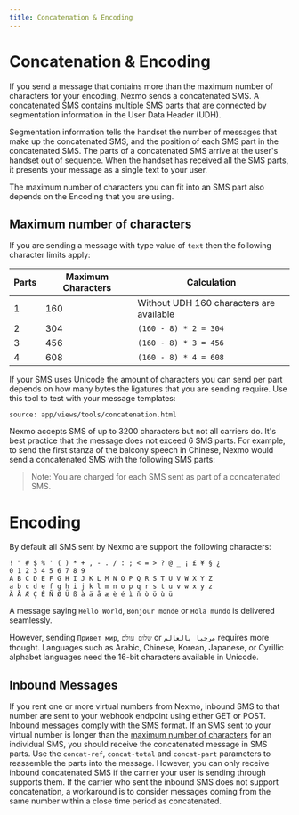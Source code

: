 ```yaml
---
title: Concatenation & Encoding
---
```


# Concatenation & Encoding

If you send a message that contains more than the maximum number of characters for your encoding, Nexmo sends a concatenated SMS. A concatenated SMS contains multiple SMS parts that are connected by segmentation information in the User Data Header (UDH).

Segmentation information tells the handset the number of messages that make up the concatenated SMS, and the position of each SMS part in the concatenated SMS. The parts of a concatenated SMS arrive at the user's handset out of sequence. When the handset has received all the SMS parts, it presents your message as a single text to your user.

The maximum number of characters you can fit into an SMS part also depends on the Encoding that you are using.

## Maximum number of characters

If you are sending a message with type value of `text` then the following character limits apply:

| Parts | Maximum Characters | Calculation |
| -- | -- | -- |
| 1 | 160 | Without UDH 160 characters are available |
| 2 | 304 | `(160 - 8) * 2 = 304` |
| 3 | 456 | `(160 - 8) * 3 = 456` |
| 4 | 608 | `(160 - 8) * 4 = 608` |

If your SMS uses Unicode the amount of characters you can send per part depends on how many bytes the ligatures that you are sending require. Use this tool to test with your message templates:

```partial
source: app/views/tools/concatenation.html
```

Nexmo accepts SMS of up to 3200 characters but not all carriers do. It's best practice  that the message does not exceed 6 SMS parts. For example, to send the first stanza of the balcony speech in Chinese, Nexmo would send a concatenated SMS with the following SMS parts:

> Note: You are charged for each SMS sent as part of a concatenated SMS.

# Encoding

By default all SMS sent by Nexmo are support the following characters:

````
! " # $ % ' ( ) * + , - . / : ; < = > ? @ _ ¡ £ ¥ § ¿
0 1 2 3 4 5 6 7 8 9
A B C D E F G H I J K L M N O P Q R S T U V W X Y Z
a b c d e f g h i j k l m n o p q r s t u v w x y z
Ä Å Æ Ç É Ñ Ø Ü ß à ä å æ è é ì ñ ò ö ù ü
````

A message saying `Hello World`, `Bonjour monde` or `Hola mundo` is delivered seamlessly.

However, sending `Привет мир`, `שלום עולם` or `مرحبا بالعالم` requires more thought. Languages such as Arabic, Chinese, Korean, Japanese, or Cyrillic alphabet languages need the 16-bit characters available in Unicode.

## Inbound Messages

If you rent one or more virtual numbers from Nexmo, inbound SMS to that number are sent to your webhook endpoint using either GET or POST. Inbound messages comply with the SMS format. If an SMS sent to your virtual number is longer than the [maximum number of characters](#maximum-number-of-characters) for an individual SMS, you should receive the concatenated message in SMS parts. Use the `concat-ref`, `concat-total` and `concat-part` parameters to reassemble the parts into the message. However, you can only receive inbound concatenated SMS if the carrier your user is sending through supports them. If the carrier who sent the inbound SMS does not support concatenation, a workaround is to consider messages coming from the same number within a close time period as concatenated.
